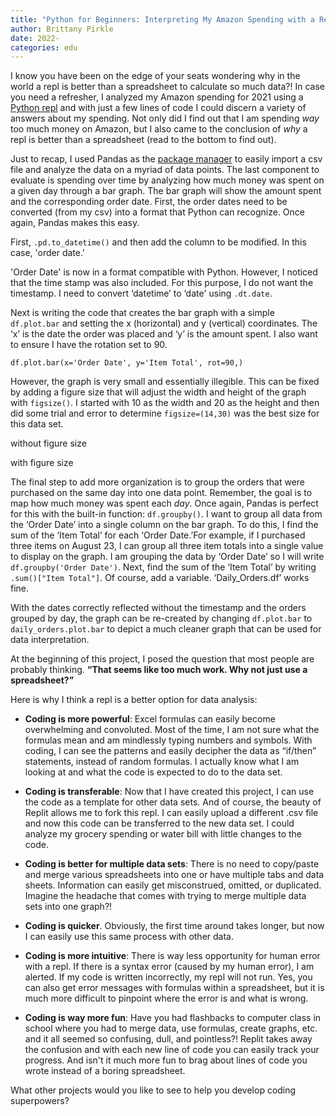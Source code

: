 ```yaml
---
title: "Python for Beginners: Interpreting My Amazon Spending with a Repl, Part Three"
author: Brittany Pirkle
date: 2022-
categories: edu
---
```


I know you have been on the edge of your seats wondering why in the world a repl is better than a spreadsheet to calculate so much data?! In case you need a refresher, I analyzed my Amazon spending for 2021 using a [Python repl](https://blog.replit.com/python-for-beginners) and with just a few lines of code I could discern a variety of answers about my spending. Not only did I find out that I am spending *way* too much money on Amazon, but I also came to the conclusion of *why* a repl is better than a spreadsheet (read to the bottom to find out).

Just to recap, I used Pandas as the [package manager](https://docs.replit.com/programming-ide/installing-packages) to easily import a csv file and analyze the data on a myriad of data points. The last component to evaluate is spending over time by analyzing how much money was spent on a given day through a bar graph. The bar graph will show the amount spent and the corresponding order date. First, the order dates need to be converted (from my csv) into a format that Python can recognize. Once again, Pandas makes this easy.

First, `.pd.to_datetime()` and then add the column to be modified. In this case, 'order date.'


'Order Date' is now in a format compatible with Python. However, I noticed that the time stamp was also included. For this purpose, I do not want the timestamp. I need to convert ‘datetime’ to ‘date' using `.dt.date`.


Next is writing the code that creates the bar graph with a simple `df.plot.bar` and setting the x (horizontal) and y (vertical) coordinates. The ‘x’ is the date the order was placed and ‘y’ is the amount spent. I also want to ensure I have the rotation set to 90.

`df.plot.bar(x='Order Date', y='Item Total', rot=90,)`

However, the graph is very small and essentially illegible. This can be fixed by adding a figure size that will adjust the width and height of the graph with `figsize()`.  I started with 10 as the width and 20 as the height and then did some trial and error to determine `figsize=(14,30)` was the best size for this data set.


without figure size


with figure size


The final step to add more organization is to group the orders that were purchased on the same day into one data point. Remember, the goal is to map how much money was spent each *day*. Once again, Pandas is perfect for this with the built-in function: `df.groupby()`. I want to group all data from the ‘Order Date’ into a single column on the bar graph. To do this, I find the sum of the ‘Item Total’ for each ‘Order Date.’For example, if I purchased three items on August 23, I can group all three item totals into a single value to display on the graph. I am grouping the data by ‘Order Date’ so I will write `df.groupby('Order Date')`. Next, find the sum of the ‘Item Total’ by writing `.sum()["Item Total"]`. Of course, add a variable. ‘Daily_Orders.df’ works fine.



With the dates correctly reflected without the timestamp and the orders grouped by day, the graph can be re-created by changing `df.plot.bar` to `daily_orders.plot.bar` to depict a much cleaner graph that can be used for data interpretation.



At the beginning of this project, I posed the question that most people are probably thinking. **“That seems like too much work. Why not just use a spreadsheet?”** 

Here is why I think a repl is a better option for data analysis:


- **Coding is more powerful**: Excel formulas can easily become overwhelming and convoluted. Most of the time, I am not sure what the formulas mean and am mindlessly typing numbers and symbols. With coding, I can see the patterns and easily decipher the data as “if/then” statements, instead of random formulas. I actually know what I am looking at and what the code is expected to do to the data set.

- **Coding is transferable**: Now that I have created this project, I can use the code as a template for other data sets. And of course, the beauty of Replit allows me to fork this repl. I can easily upload a different .csv file and now this code can be transferred to the new data set. I could analyze my grocery spending or water bill with little changes to the code.

- **Coding is better for multiple data sets**: There is no need to copy/paste and merge various spreadsheets into one or have multiple tabs and data sheets. Information can easily get misconstrued, omitted, or duplicated. Imagine the headache that comes with trying to merge multiple data sets into one graph?!

- **Coding is quicker**. Obviously, the first time around takes longer, but now I can easily use this same process with other data.

- **Coding is more intuitive**: There is way less opportunity for human error with a repl. If there is a syntax error (caused by my human error), I am alerted. If my code is written incorrectly, my repl will not run. Yes, you can also get error messages with formulas within a spreadsheet, but it is much more difficult to pinpoint where the error is and what is wrong. 

- **Coding is way more fun**: Have you had flashbacks to computer class in school where you had to merge data, use formulas, create graphs, etc. and it all seemed so confusing, dull, and pointless?! Replit takes away the confusion and with each new line of code you can easily track your progress. And isn't it much more fun to brag about lines of code you wrote instead of a boring spreadsheet. 


What other projects would you like to see to help you develop coding superpowers?



